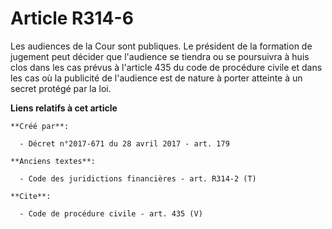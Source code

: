 # Article R314-6

Les audiences de la Cour sont publiques. Le président de la formation de jugement peut décider que l'audience se tiendra ou
se poursuivra à huis clos dans les cas prévus à l'article 435 du code de procédure civile et dans les cas où la publicité de
l'audience est de nature à porter atteinte à un secret protégé par la loi.

**Liens relatifs à cet article**

	**Créé par**:

	  - Décret n°2017-671 du 28 avril 2017 - art. 179

	**Anciens textes**:

	  - Code des juridictions financières - art. R314-2 (T)

	**Cite**:

	  - Code de procédure civile - art. 435 (V)
